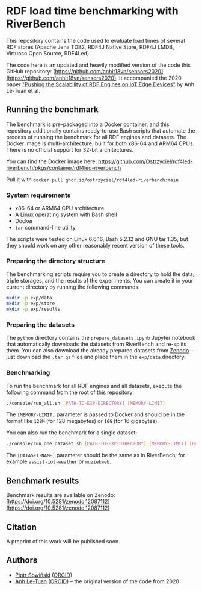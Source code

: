 # RDF load time benchmarking with RiverBench

This repository contains the code used to evaluate load times of several RDF stores (Apache Jena TDB2, RDF4J Native Store, RDF4J LMDB, Virtuoso Open Source, RDF4Led).

The code here is an updated and heavily modified version of the code this GitHub repository: [https://github.com/anhlt18vn/sensors2020](https://github.com/anhlt18vn/sensors2020). It accompanied the 2020 paper ["Pushing the Scalability of RDF Engines on IoT Edge Devices"](https://doi.org/10.3390/s20102788) by Anh Le-Tuan et al.

## Running the benchmark

The benchmark is pre-packaged into a Docker container, and this repository additionally contains ready-to-use Bash scripts that automate the process of running the benchmark for all RDF engines and datasets. The Docker image is multi-architecture, built for both x86-64 and ARM64 CPUs. There is no official support for 32-bit architectures.

You can find the Docker image here: https://github.com/Ostrzyciel/rdf4led-riverbench/pkgs/container/rdf4led-riverbench

Pull it with `docker pull ghcr.io/ostrzyciel/rdf4led-riverbench:main`

### System requirements

- x86-64 or ARM64 CPU architecture
- A Linux operating system with Bash shell
- Docker
- `tar` command-line utility

The scripts were tested on Linux 6.6.16, Bash 5.2.12 and GNU tar 1.35, but they should work on any other reasonably recent version of these tools.

### Preparing the directory structure

The benchmarking scripts require you to create a directory to hold the data, triple storages, and the results of the experiments. You can create it in your current directory by running the following commands:

```sh
mkdir -p exp/data
mkdir -p exp/store
mkdir -p exp/results
```

### Preparing the datasets

The `python` directory contains the `prepare_datasets.ipynb` Jupyter notebook that automatically downloads the datasets from RiverBench and re-splits them. You can also download the already prepared datasets from [Zenodo](https://doi.org/10.5281/zenodo.12073223) – just download the `.tar.gz` files and place them in the `exp/data` directory.

### Benchmarking

To run the benchmark for all RDF engines and all datasets, execute the following command from the root of this repository:

```sh
./console/run_all.sh [PATH-TO-EXP-DIRECTORY] [MEMORY-LIMIT]
```

The `[MEMORY-LIMIT]` parameter is passed to Docker and should be in the format like `128M` (for 128 megabytes) or `16G` (for 16 gigabytes).

You can also run the benchmark for a single dataset:

```sh
./console/run_one_dataset.sh [PATH-TO-EXP-DIRECTORY] [MEMORY-LIMIT] [DATASET-NAME]
```

The `[DATASET-NAME]` parameter should be the same as in RiverBench, for example `assist-iot-weather` or `muziekweb`.

## Benchmark results

Benchmark results are available on Zenodo: [https://doi.org/10.5281/zenodo.12087112](https://doi.org/10.5281/zenodo.12087112)

## Citation

A preprint of this work will be published soon.

## Authors

- [Piotr Sowiński](https://github.com/Ostrzyciel) ([ORCID](https://orcid.org/0000-0002-2543-9461))
- [Anh Le-Tuan](https://github.com/anhlt18vn) ([ORCID](https://orcid.org/0000-0003-2458-607X)) – the original version of the code from 2020
